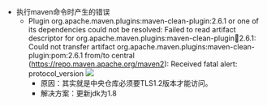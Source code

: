 - 执行maven命令时产生的错误
	- Plugin org.apache.maven.plugins:maven-clean-plugin:2.6.1 or one of its dependencies could not be resolved: Failed to read artifact descriptor for org.apache.maven.plugins:maven-clean-plugin:jar:2.6.1: Could not transfer artifact org.apache.maven.plugins:maven-clean-plugin:pom:2.6.1 from/to central (https://repo.maven.apache.org/maven2): Received fatal alert: protocol_version
![](http://on.rongyipiao.com//link/take/lib/php/../uploads/vRZuX1mB.png)
		- 原因：其实就是中央仓库必须要TLS1.2版本才能访问。
		- 解决方案：更新jdk为1.8

